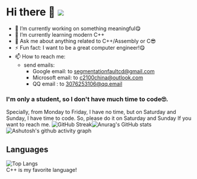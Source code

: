 # Hi there 👋 ![](https://komarev.com/ghpvc/?username=SegmentationFaultCD&color=red)

- 🔭 I’m currently working on something meaningful😋
- 🌱 I’m currently learning modern C++
- 💬 Ask me about anything related to C++/Assembly or C😎
- ⚡ Fun fact: I want to be a great computer engineer!😋
- 📫 How to reach me:
  - send emails:
    - Google email: to segmentationfaultcd@gmail.com
    - Microsoft email: to c2100china@outlook.com
    - QQ email : to 3076253106@qq.email

### I'm only a student, so I don't have much time to code🙄.
Specially, from Monday to Friday, I have no time, but on Saturday and Sunday, I have time to code. So, please do it on Saturday and Sunday If you want to reach me.
![GitHub Streak](https://streak-stats.demolab.com/?user=SegmentationFaultCD)![Anurag's GitHub stats](https://github-readme-stats.vercel.app/api?username=SegmentationFaultCD)<br>![Ashutosh's github activity graph](https://github-readme-activity-graph.vercel.app/graph?username=SegmentationFaultCD)

## Languages
![Top Langs](https://github-readme-stats.vercel.app/api/top-langs/?username=SegmentationFaultCD)<br>
C++ is my favorite language!


<!--
**SegmentationFaultCD/SegmentationFaultCD** is a ✨ _special_ ✨ repository because its `README.md` (this file) appears on your GitHub profile.

Here are some ideas to get you started:

- 🔭 I’m currently working on ...
- 🌱 I’m currently learning ...
- 👯 I’m looking to collaborate on ...
- 🤔 I’m looking for help with ...
- 💬 Ask me about ...
- 📫 How to reach me: ...
- 😄 Pronouns: ...
- ⚡ Fun fact: ...
-->
